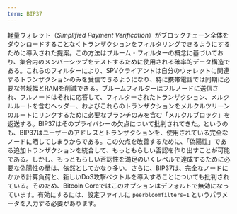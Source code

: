 ```yaml
---
term: BIP37
---
```

軽量ウォレット（*Simplified Payment Verification*）がブロックチェーン全体をダウンロードすることなくトランザクションをフィルタリングできるようにするために導入された提案。この方法はブルーム・フィルターの概念に基づいており、集合内のメンバーシップをテストするために使用される確率的データ構造である。これらのフィルターにより、SPVクライアントは自分のウォレットに関連するトランザクションのみを受信できるようになり、特に携帯電話では同期に必要な帯域幅とRAMを削減できる。ブルームフィルターはフルノードに送信され、フルノードはそれに応答して、フィルターされたトランザクション、メルクルルートを含むヘッダー、およびこれらのトランザクションをメルクルツリーンのルートにリンクするために必要なブランチのみを含む「メルクルブロック」を返送する。BIP37はそのプライバシーの欠点について批判されてきた。というのも、BIP37はユーザーのアドレスとトランザクションを、使用されている完全なノードに晒してしまうからである。この欠点を改善するために、「偽陽性」である追加トランザクションを統合して、もっともらしい否認を作り出すことが可能である。しかし、もっともらしい否認性を満足のいくレベルで達成するために必要な偽陽性の量は、依然としてかなり多い。さらに、BIP37は、完全なノードにかかる計算負荷と、新しいDoS攻撃ベクトルを導入することについても批判されている。そのため、Bitcoin Coreではこのオプションはデフォルトで無効になっています。有効にするには、設定ファイルに `peerbloomfilters=1` というパラメータを入力する必要があります。